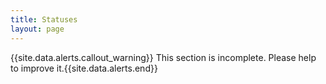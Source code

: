 ```yaml
---
title: Statuses
layout: page
---
```


{{site.data.alerts.callout_warning}} This section is incomplete. Please help to improve it.{{site.data.alerts.end}} 